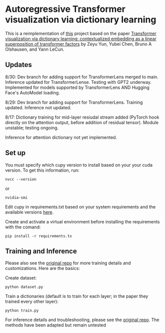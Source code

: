 # Autoregressive Transformer visualization via dictionary learning 

This is a reimplementation of [this](https://github.com/zeyuyun1/TransformerVis/blob/main/readme.md) project based on the paper [Transformer visualization via dictionary learning: contextualized embedding as a linear superposition of transformer factors](https://arxiv.org/pdf/2103.15949.pdf) by Zeyu Yun, Yubei Chen, Bruno A Olshausen, and Yann LeCun.

## Updates
8/30: Dev branch for adding support for TransformerLens merged to main. 
Inference updated for TransformerLense. Testing with GPT2 underway. Implemented for models supported by TransformerLens AND Hugging Face's AutoModel loading.

8/29: Dev branch for adding support for TransformerLens. Training updated.
Inference not updated.

8/17: Dictionary training for mid-layer resiudal stream added (PyTorch hook directly on the attention output, before addition of residual tensor). Module unstable; testing ongoing. 

Inference for attention dictionary not yet implemented.

 ## Set up

You must specify which cupy version to install based on your your cuda version. To get this information, run: 

```
nvcc --version
```
or 

```
nvidia-smi
```

Edit cupy in requirements.txt based on your system requirements and the available versions [here](https://pypi.org/project/cupy/).

Create and activate a virtual environment before installing the requirements with the comand:

```
pip install -r requirements.tx
```



 ## Training and Inference
 
 Please also see the [original repo](https://github.com/zeyuyun1/TransformerVis/blob/main/readme.md) for more training details and customizations. Here are the basics:

 Create dataset:

 ```
 python dataset.py
 ```

 Train a dictionaries (default is to train for each layer; in the paper they trained every other layer):

 ```
 python train.py
 ```

 For inference details and troubleshooting, please see the [original repo](https://github.com/zeyuyun1/TransformerVis/blob/main/readme.md). The methods have been adapted but remain untested